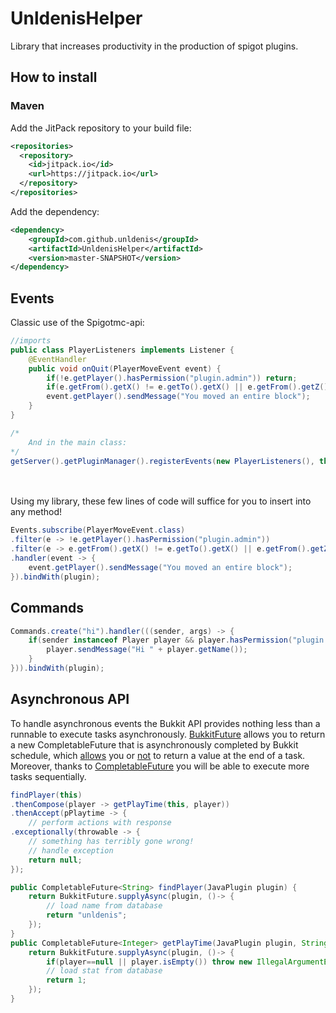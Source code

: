 # UnldenisHelper

Library that increases productivity in the production of spigot plugins.
## How to install
### Maven
Add the JitPack repository to your build file:
<br>
```xml
<repositories>
  <repository>
    <id>jitpack.io</id>
    <url>https://jitpack.io</url>
  </repository>
</repositories>
```
Add the dependency:
<br>
```xml
<dependency>
    <groupId>com.github.unldenis</groupId>
    <artifactId>UnldenisHelper</artifactId>
    <version>master-SNAPSHOT</version>
</dependency>
```
## Events
Classic use of the Spigotmc-api: 
```java
//imports
public class PlayerListeners implements Listener {
    @EventHandler
    public void onQuit(PlayerMoveEvent event) {
        if(!e.getPlayer().hasPermission("plugin.admin")) return;
        if(e.getFrom().getX() != e.getTo().getX() || e.getFrom().getZ() != e.getTo().getZ()) return;
        event.getPlayer().sendMessage("You moved an entire block");
    }
}

/*
    And in the main class:
*/
getServer().getPluginManager().registerEvents(new PlayerListeners(), this);
```
<br><br>
Using my library, these few lines of code will suffice for you to insert into any method!
```java
Events.subscribe(PlayerMoveEvent.class)
.filter(e -> !e.getPlayer().hasPermission("plugin.admin"))
.filter(e -> e.getFrom().getX() != e.getTo().getX() || e.getFrom().getZ() != e.getTo().getZ())
.handler(event -> {
    event.getPlayer().sendMessage("You moved an entire block");
}).bindWith(plugin);
```
## Commands
```java
Commands.create("hi").handler(((sender, args) -> {
    if(sender instanceof Player player && player.hasPermission("plugin.admin")) {
        player.sendMessage("Hi " + player.getName());
    }
})).bindWith(plugin);
```
## Asynchronous API
To handle asynchronous events the Bukkit API provides nothing less than a runnable to execute tasks asynchronously. <a href="https://github.com/unldenis/UnldenisHelper/blob/master/src/main/java/com/github/unldenis/helper/concurrent/BukkitFuture.java">BukkitFuture</a> allows you to return a new CompletableFuture that is asynchronously completed by Bukkit schedule, which <a href="https://github.com/unldenis/UnldenisHelper/blob/74b861606b4eb09cbfdc98300ba7565c094c4c33/src/main/java/com/github/unldenis/helper/concurrent/BukkitFuture.java#L19">allows</a> you or <a href="https://github.com/unldenis/UnldenisHelper/blob/74b861606b4eb09cbfdc98300ba7565c094c4c33/src/main/java/com/github/unldenis/helper/concurrent/BukkitFuture.java#L37">not</a> to return a value at the end of a task. Moreover, thanks to <a href="https://docs.oracle.com/javase/8/docs/api/java/util/concurrent/CompletableFuture.html">CompletableFuture</a> you will be able to execute more tasks sequentially.
```java
findPlayer(this)
.thenCompose(player -> getPlayTime(this, player))
.thenAccept(pPlaytime -> {
    // perform actions with response
.exceptionally(throwable -> {
    // something has terribly gone wrong!
    // handle exception
    return null;
});
```
```java
public CompletableFuture<String> findPlayer(JavaPlugin plugin) {
    return BukkitFuture.supplyAsync(plugin, ()-> {
        // load name from database
        return "unldenis";
    });
}
public CompletableFuture<Integer> getPlayTime(JavaPlugin plugin, String player) {
    return BukkitFuture.supplyAsync(plugin, ()-> {
        if(player==null || player.isEmpty()) throw new IllegalArgumentException("Player is invalid");
        // load stat from database
        return 1;
    });
}
```
